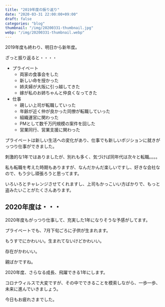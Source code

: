 ```yaml
---
title: "2019年度の振り返り"
date: "2020-03-31 22:00:00+09:00"
draft: false
categories: "blog"
thumbnail: "/img/20200331-thumbnail.jpg"
webp: "/img/20200331-thumbnail.webp"
---
```


2019年度も終わり、明日から新年度。

ざっと振り返ると・・・・

* プライベート
  * 両家の食事会をした
  * 新しい命を授かった
  * 姉夫婦が大阪に引っ越してきた
  * 嫁が私のお姉ちゃんと仲良くなってきた
* 仕事
  * 親しい上司が転職していった
  * 年齢が近く仲が良かった同僚が転職していった
  * 組織運営に関わった
  * PMとして数千万円規模の案件を回した
  * 営業同行、営業支援に関わった

プライベートは新しい生活への変化があり、仕事でも新しいポジションに就きがっつり仕事ができました。

刺激的な1年ではありましたが、別れも多く、気づけば同年代は次々と転職。。。。

私も転職を考えた時期もありますが、なんだかんだ楽しいですし、好きな会社なので、もう少し頑張ろうと思ってます。

いろいろとチャレンジさせてくれますし、上司もかっこいい方ばかりで、もっと盗みたいことがたくさんあります。

## 2020年度は・・・

2020年度もがっつり仕事して、充実した1年になりそうな予感がしてます。

プライベートでも、7月下旬ごろに子供が生まれます。

もうすでにかわいい。生まれてないけどかわいい。

存在がかわいい。

親ばかですね。

2020年度、さらなる成長、飛躍できる1年にします。

コロナウィルスで大変ですが、その中でできることを模索しながら、一歩一歩、未来に進んでいきましょう。

今日もお疲れさまでした。